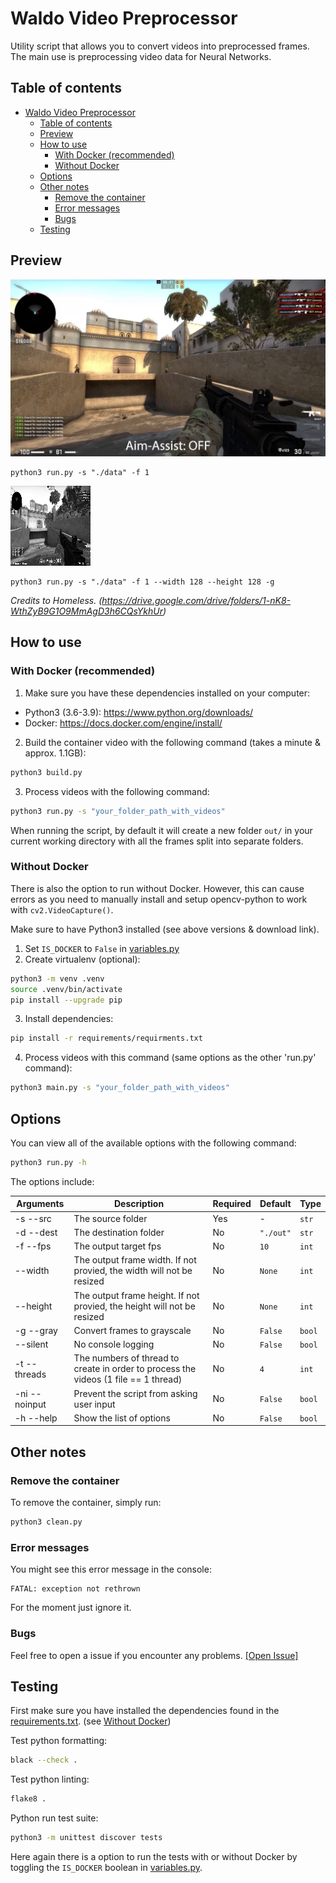 # Waldo Video Preprocessor

Utility script that allows you to convert videos into preprocessed frames. The main use is preprocessing video data for Neural Networks.

## Table of contents

- [Waldo Video Preprocessor](#waldo-video-preprocessor)
  - [Table of contents](#table-of-contents)
  - [Preview](#preview)
  - [How to use](#how-to-use)
    - [With Docker (recommended)](#with-docker-recommended)
    - [Without Docker](#without-docker)
  - [Options](#options)
  - [Other notes](#other-notes)
    - [Remove the container](#remove-the-container)
    - [Error messages](#error-messages)
    - [Bugs](#bugs)
  - [Testing](#testing)

## Preview

![Converted Frame 1](images/frame_11.png)

```
python3 run.py -s "./data" -f 1
```

![Converted Frame 2](images/frame_11_converted.png)

```
python3 run.py -s "./data" -f 1 --width 128 --height 128 -g
```

_Credits to Homeless. (https://drive.google.com/drive/folders/1-nK8-WthZyB9G1O9MmAgD3h6CQsYkhUr)_

## How to use

### With Docker (recommended)

1. Make sure you have these dependencies installed on your computer:

- Python3 (3.6-3.9): https://www.python.org/downloads/
- Docker: https://docs.docker.com/engine/install/

2. Build the container video with the following command (takes a minute & approx. 1.1GB):

```sh
python3 build.py
```

3. Process videos with the following command:

```sh
python3 run.py -s "your_folder_path_with_videos"
```

When running the script, by default it will create a new folder `out/` in your current working directory with all the frames split into separate folders.

### Without Docker

There is also the option to run without Docker. However, this can cause errors as you need to manually install and setup opencv-python to work with `cv2.VideoCapture()`.

Make sure to have Python3 installed (see above versions & download link).

1. Set `IS_DOCKER` to `False` in [variables.py](variables.py)
2. Create virtualenv (optional):

```sh
python3 -m venv .venv
source .venv/bin/activate
pip install --upgrade pip
```

3. Install dependencies:

```sh
pip install -r requirements/requirments.txt
```

4. Process videos with this command (same options as the other 'run.py' command):

```sh
python3 main.py -s "your_folder_path_with_videos"
```

## Options

You can view all of the available options with the following command:

```sh
python3 run.py -h
```

The options include:

| Arguments     | Description                                                                         | Required | Default   | Type   |
| ------------- | ----------------------------------------------------------------------------------- | -------- | --------- | ------ |
| -s --src      | The source folder                                                                   | Yes      | -         | `str`  |
| -d --dest     | The destination folder                                                              | No       | `"./out"` | `str`  |
| -f --fps      | The output target fps                                                               | No       | `10`      | `int`  |
| --width       | The output frame width. If not provied, the width will not be resized               | No       | `None`    | `int`  |
| --height      | The output frame height. If not provied, the height will not be resized             | No       | `None`    | `int`  |
| -g --gray     | Convert frames to grayscale                                                         | No       | `False`   | `bool` |
| --silent      | No console logging                                                                  | No       | `False`   | `bool` |
| -t --threads  | The numbers of thread to create in order to process the videos (1 file == 1 thread) | No       | `4`       | `int`  |
| -ni --noinput | Prevent the script from asking user input                                           | No       | `False`   | `bool` |
| -h --help     | Show the list of options                                                            | No       | `False`   | `bool` |

## Other notes

### Remove the container

To remove the container, simply run:

```sh
python3 clean.py
```

### Error messages

You might see this error message in the console:

```
FATAL: exception not rethrown
```

For the moment just ignore it.

### Bugs

Feel free to open a issue if you encounter any problems. [[Open Issue]](https://github.com/leonardcser/waldo-preprocess/issues/new/choose)

## Testing

First make sure you have installed the dependencies found in the [requirements.txt](requirements/requirements.txt). (see [Without Docker](#without-docker))

Test python formatting:

```sh
black --check .
```

Test python linting:

```sh
flake8 .
```

Python run test suite:

```sh
python3 -m unittest discover tests
```

Here again there is a option to run the tests with or without Docker by toggling the `IS_DOCKER` boolean in [variables.py](variables.py).
